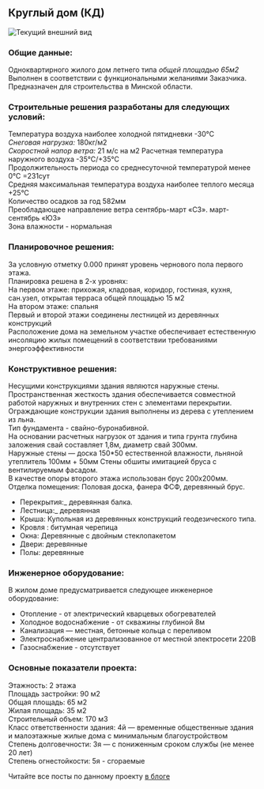 ﻿## Круглый дом (КД) 
![Текущий внешний вид](https://github.com/RudenkoPeter/KD/house%20r.jpg)


### Общие данные:
Одноквартирного жилого дом летнего типа _общей площадью 65м2_  
Выполнен в соответствии с функциональными желаниями Заказчика.  
Предназначен для строительства в Минской области.  

### Строительные решения разработаны для следующих условий:

Температура воздуха наиболее холодной пятидневки -30°С  
_Снеговая нагрузка:_ 180кг/м2  
_Скоростной напор ветра:_ 21 м/с на м2 
Расчетная температура наружного воздуха -35°С/+35°С  
Продолжительность периода со среднесуточной температурой менее 0°С =231сут  
Средняя максимальная температура воздуха наиболее теплого месяца +25°С  
Количество осадков за год 582мм  
Преобладающее направление ветра сентябрь-март «СЗ». март-сентябрь «ЮЗ»  
Зона влажности - нормальная  

### Планировочное решения:

За условную отметку 0.000 принят уровень чернового пола первого этажа.  
Планировка решена в 2-х уровнях:  
На первом этаже: прихожая, кладовая, коридор, гостиная, кухня, сан.узел, открытая терраса общей площадью 15 м2  
На втором этаже: спальня  
Первый и второй этажи соединены лестницей из деревянных конструкций  
Расположение дома на земельном участке обеспечивает естественную инсоляцию жилых помещений в соответствии требованиями энергоэффективности    
### Конструктивное решения:
Несущими конструкциями здания являются наружные стены.  
Пространственная жесткость здания обеспечивается совместной работой наружных и внутренних стен с элементами перекрытии.  
Ограждающие конструкции здания выполнены из дерева с утеплением из льна.  
Тип фундамента - свайно-буронабивной.  
На основании расчетных нагрузок от здания и типа грунта глубина заложения свай составляет 1,8м, диаметр свай 300мм.  
Наружные стены — доска 150*50 естественной влажности, льняной утеплитель 100мм + 50мм 
Стены обшиты имитацией бруса с вентилируемым фасадом.  
В качестве опоры второго этажа использован брус 200х200мм.  
Отделка помещения: Половая доска, фанера ФСФ, деревянный брус.  
* Перекрытия:_ деревянная балка.
* Лестница:_ деревянная  
* Крыша: Купольная из деревянных конструкций геодезического типа.  
* Кровля : битумная черепица  
* Окна: Деревянные с двойным стеклопакетом  
* Двери: деревянные  
* Полы: деревянные  

### Инженерное оборудование:
В жилом доме предусматривается следующее инженерное оборудование:  
* Отопление - от электрический кварцевых обогревателей  
* Холодное водоснабжение - от скважины глубиной 8м  
* Канализация — местная, бетонные кольца с переливом  
* Электроснабжение централизованное от местной электросети 220В  
* Газоснабжение  - отсутствует  

### Основные показатели проекта:
Этажность: 2 этажа  
Площадь застройки: 90 м2  
Общая площадь: 65 м2  
Жилая площадь: 35 м2  
Строительный объем: 170 м3  	
Класс ответственности здания: 4й — временные общественные здания и малоэтажные жилые дома с минимальным благоустройством  
Степень долговечности: 3я —  с пониженным сроком службы (не менее 20 лет)   
Степень огнестойкости: 5я - сгораемые  

Читайте все посты по данному проекту [в блоге](https://rdnk.by)
